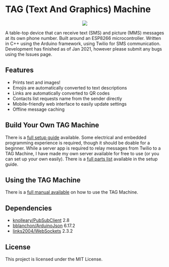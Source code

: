 # TAG (Text And Graphics) Machine
<p align="center">
<img src="https://github.com/silviu-toderita/TAG_Machine/blob/master/docs/tag_gif.gif?raw=true">
</p>

A table-top device that can receive text (SMS) and picture (MMS) messages at its own phone number. Built around an ESP8266 microcontroller. Written in C++ using the Arduino framework, using Twilio for SMS communication. Development has finished as of Jan 2021, however please submit any bugs using the Issues page. 


## Features

- Prints text and images!
- Emojis are automatically converted to text descriptions
- Links are automatically converted to QR codes
- Contacts list requests name from the sender directly
- Mobile-friendly web interface to easily update settings
- Offline message caching


## Build Your Own TAG Machine

There is a [full setup guide](https://github.com/silviu-toderita/TAG_Machine/blob/master/SETUP.md) available. Some electrical and embedded programming experience is required, though it should be doable for a beginner. While a server app is required to relay messages from Twilio to a TAG Machine, I have made my own server available for free to use (or you can set up your own easily). There is a [full parts list](https://github.com/silviu-toderita/TAG_Machine/blob/master/SETUP.md#shopping-list) available in the setup guide.


## Using the TAG Machine

There is a [full manual available](https://github.com/silviu-toderita/TAG_Machine/blob/master/MANUAL.md) on how to use the TAG Machine. 


## Dependencies

* [knolleary/PubSubClient](https://github.com/knolleary/pubsubclient) 2.8
* [bblanchon/ArduinoJson](https://github.com/bblanchon/ArduinoJson) 6.17.2
* [links2004/WebSockets](https://github.com/Links2004/arduinoWebSockets) 2.3.2


## License

This project is licensed under the MIT License.
